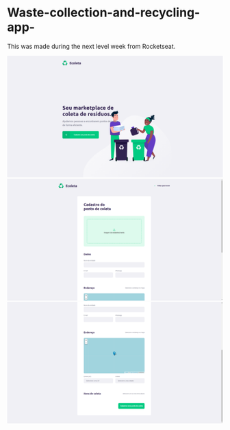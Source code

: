 # Waste-collection-and-recycling-app-
This was made during the next level week from Rocketseat. 


![Front page image](./front.png)
![Front page 2 image](./page2.png)
![Front page 2 image](./page2b.png)